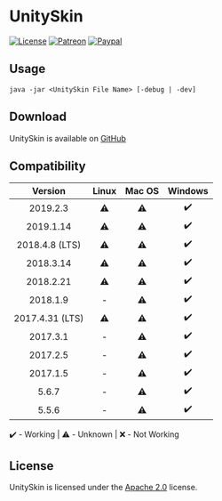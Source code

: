 # UnitySkin

[![License](https://lxgaming.github.io/badges/License-Apache%202.0-blue.svg)](https://www.apache.org/licenses/LICENSE-2.0)
[![Patreon](https://lxgaming.github.io/badges/Patreon-donate-yellow.svg)](https://www.patreon.com/lxgaming)
[![Paypal](https://lxgaming.github.io/badges/Paypal-donate-yellow.svg)](https://www.paypal.com/cgi-bin/webscr?cmd=_s-xclick&hosted_button_id=CZUUA6LE7YS44&item_name=UnitySkin+(from+GitHub.com))

## Usage
`java -jar <UnitySkin File Name> [-debug | -dev]`

## Download
UnitySkin is available on [GitHub](https://github.com/LXGaming/UnitySkin/releases)

## Compatibility
| Version | Linux | Mac OS | Windows | 
| :-------: | :-----: | :------: | :-------: |
| 2019.2.3 | :warning: | :warning: | :heavy_check_mark: |
| 2019.1.14 | :warning: | :warning: | :heavy_check_mark: |
| 2018.4.8 (LTS) | :warning: | :warning: | :heavy_check_mark: |
| 2018.3.14 | :warning: | :warning: | :heavy_check_mark: |
| 2018.2.21 | :warning: | :warning: | :heavy_check_mark: |
| 2018.1.9 | - | :warning: | :heavy_check_mark: |
| 2017.4.31 (LTS) | :warning: | :warning: | :heavy_check_mark: |
| 2017.3.1 | - | :warning: | :heavy_check_mark: |
| 2017.2.5 | - | :warning: | :heavy_check_mark: |
| 2017.1.5 | - | :warning: | :heavy_check_mark: |
| 5.6.7 | - | :warning: | :heavy_check_mark: |
| 5.5.6 | - | :warning: | :heavy_check_mark: |

:heavy_check_mark: - Working | :warning: - Unknown | :x: - Not Working

## License
UnitySkin is licensed under the [Apache 2.0](https://www.apache.org/licenses/LICENSE-2.0) license.